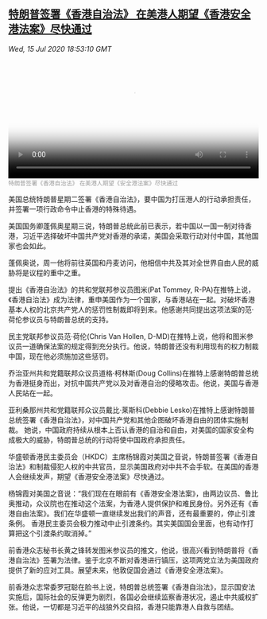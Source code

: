 <!--1594847480000-->
[特朗普签署《香港自治法》 在美港人期望《香港安全港法案》尽快通过](https://www.voachinese.com/a/us-on-hk-act-20200715/5504269.html)
------

<div><i>Wed, 15 Jul 2020 18:53:10 GMT</i></div><video poster="https://images.weserv.nl?url=gdb.voanews.com/c5ec88a7-91dc-474d-bdb6-894d3cc30422_tv_r1_s_w900.jpg" src="https://av.voanews.com/Videoroot/Pangeavideo/2020/07/c/c5/c5ec88a7-91dc-474d-bdb6-894d3cc30422_240p.mp4" style="width:100%" controls></video><div><small style="color: #999;">特朗普签署《香港自治法》 在美港人期望《安全港法案》尽快通过</small></div><p>美国总统特朗普星期二签署《香港自治法》，要中国为打压港人的行动承担责任，并签署一项行政命令中止香港的特殊待遇。 </p><p>美国国务卿蓬佩奥星期三说，特朗普总统此前已表示，若中国以一国一制对待香港，习近平选择破坏中国共产党对香港的承诺，美国会采取行动对付中国，其他国家也会如此。</p><p>蓬佩奥说，周一他将前往英国和丹麦访问，他相信中共及其对全世界自由人民的威胁将是议程的重中之重。 </p><p>提出《香港自治法》的共和党联邦参议员图米(Pat Tommey, R-PA)在推特上说，《香港自治法》成为法律，重申美国作为一个国家，与香港站在一起。对破坏香港基本人权的北京共产党人的惩罚性制裁即将到来。他感谢共同提出这项法案的范·荷伦参议员与特朗普总统的支持。 </p><p>民主党联邦参议员范·荷伦(Chris Van Hollen, D-MD)在推特上说，他将和图米参议员一道确保法案的规定得到充分执行。他说，特朗普还没有利用现有的权力制裁中国，现在他必须施加这些惩罚。 </p><p>乔治亚州共和党籍联邦众议员道格·柯林斯(Doug Collins)在推特上感谢特朗普总统为香港挺身而出，对抗中国共产党以及对香港自治的侵略攻击。他说，美国与香港人民站在一起。 </p><p>亚利桑那州共和党籍联邦众议员戴比·莱斯科(Debbie Lesko)在推特上感谢特朗普总统签署《香港自治法》，对中国共产党和其他企图破坏香港自由的团体实施制裁。 她说，中国政府持续从根本上否认香港的自治和自由，对美国的国家安全构成极大的威胁，特朗普总统的行动将使中国政府承担责任。</p><p>华盛顿香港民主委员会（HKDC）主席杨锦霞对美国之音说，特朗普签署《香港自治法》和制裁侵犯人权的中共官员，显示美国政府对中共不会手软。在美国的香港人会继续发声，期望《香港安全港法案》尽快通过。 </p><p>杨锦霞对美国之音说：“我们现在在眼前有《香港安全港法案》，由两边议员、鲁比奥推动，众议院也在推动这个法案，为香港人提供保护和难民身份。另外还有《香港自由法案》。我们在华盛顿一直继续发出我们的声音，还有最重要的，停止引渡条例。 香港民主委员会极力推动中止引渡条约。其实美国国会里面，也有动作打算把这个引渡条约取消掉。” </p><p>前香港众志秘书长黄之锋转发图米参议员的推文，他说，很高兴看到特朗普将《香港自治法》签署为法律。鉴于北京不断对香港进行镇压，这项两党立法为美国政府提供了新的应对工具。展望未来，他敦促国会通过《香港安全港法案》。 </p><p>前香港众志常委罗冠聪在脸书上说，特朗普总统签署《香港自治法》，显示国安法实施后，国际社会的反弹更为剧烈，各国必会继续监察香港状况，遏止中共威权扩张。他说，一切都是习近平的战狼外交自招，香港只能靠港人自救与团结。</p>
